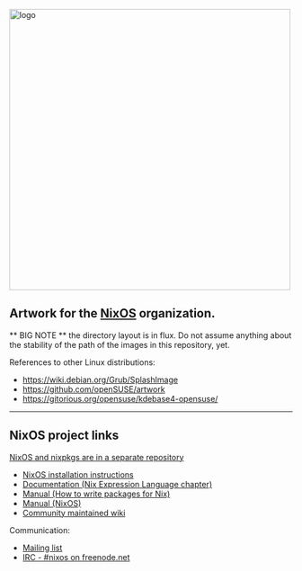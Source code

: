 [<img src="https://nixos.org/logo/nixos-hires.png" width="500px" alt="logo" />](https://nixos.org/nixos)

## Artwork for the [NixOS](http://nixos.org) organization.

** BIG NOTE ** the directory layout is in flux. Do not assume anything
about the stability of the path of the images in this repository, yet.

References to other Linux distributions: 

* <https://wiki.debian.org/Grub/SplashImage>
* <https://github.com/openSUSE/artwork>
* <https://gitorious.org/opensuse/kdebase4-opensuse/>

* * *

## NixOS project links

[NixOS and nixpkgs are in a separate repository](https://github.com/NixOS/nixpkgs)

* [NixOS installation instructions](https://nixos.org/nixos/manual/#ch-installation)
* [Documentation (Nix Expression Language chapter)](https://nixos.org/nix/manual/#ch-expression-language)
* [Manual (How to write packages for Nix)](https://nixos.org/nixpkgs/manual/)
* [Manual (NixOS)](https://nixos.org/nixos/manual/)
* [Community maintained wiki](https://nixos.wiki/)

Communication:

* [Mailing list](https://groups.google.com/forum/#!forum/nix-devel)
* [IRC - #nixos on freenode.net](irc://irc.freenode.net/#nixos)
